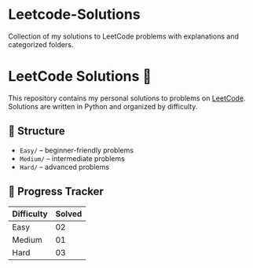 # Leetcode-Solutions
Collection of my solutions to LeetCode problems with explanations and categorized folders.
# LeetCode Solutions 🧠

This repository contains my personal solutions to problems on [LeetCode](https://leetcode.com). Solutions are written in Python and organized by difficulty.

## 📁 Structure

- `Easy/` – beginner-friendly problems
- `Medium/` – intermediate problems
- `Hard/` – advanced problems

## 📌 Progress Tracker

| Difficulty | Solved |
|------------|--------|
| Easy       | 02    |
| Medium     | 01     |
| Hard       | 03     |



